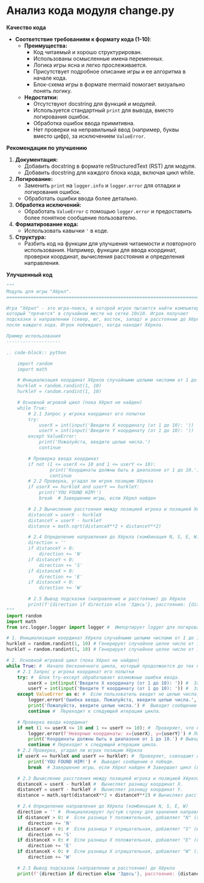 # Анализ кода модуля change.py

**Качество кода**
- **Соответствие требованиям к формату кода (1-10)**:
  -  __Преимущества:__
      - Код читаемый и хорошо структурирован.
      - Использованы осмысленные имена переменных.
      - Логика игры ясна и легко прослеживается.
      - Присутствует подробное описание игры и ее алгоритма в начале кода.
      - Блок-схема игры в формате mermaid помогает визуально понять логику.
  -  __Недостатки:__
      - Отсутствуют docstring для функций и модулей.
      - Используется стандартный `print` для вывода, вместо логирования ошибок.
      - Обработка ошибок ввода примитивна.
      - Нет проверки на неправильный ввод (например, буквы вместо цифр), за исключением `ValueError`.

**Рекомендации по улучшению**

1. **Документация:**
   - Добавить docstring в формате reStructuredText (RST) для модуля.
   - Добавить docstring для каждого блока кода, включая цикл while.
2. **Логирование:**
   - Заменить `print` на `logger.info` и `logger.error` для отладки и логирования ошибок.
   - Обработать ошибки ввода более детально.
3. **Обработка исключений:**
    - Обработать `ValueError` с помощью `logger.error` и предоставить более понятное сообщение пользователю.
4. **Форматирование кода:**
   - Использовать кавычки `'` в коде.
5. **Структура:**
   - Разбить код на функции для улучшения читаемости и повторного использования. Например, функции для ввода координат, проверки координат, вычисления расстояния и определения направления.

**Улучшенный код**
```python
"""
Модуль для игры "Хёркл".
=========================================================================================

Игра "Хёркл" - это игра-поиск, в которой игрок пытается найти компьютер,
который "прячется" в случайном месте на сетке 10x10. Игрок получает
подсказки о направлении (север, юг, восток, запад) и расстоянии до Хёркла
после каждого хода. Игрок побеждает, когда находит Хёркла.

Пример использования
--------------------

.. code-block:: python

    import random
    import math

    # Инициализация координат Хёркла случайными целыми числами от 1 до 10
    hurkleX = random.randint(1, 10)
    hurkleY = random.randint(1, 10)

    # Основной игровой цикл (пока Хёркл не найден)
    while True:
        # 2.1 Запрос у игрока координат его попытки
        try:
            userX = int(input('Введите X координату (от 1 до 10): '))
            userY = int(input('Введите Y координату (от 1 до 10): '))
        except ValueError:
            print('Пожалуйста, введите целые числа.')
            continue

        # Проверка ввода координат
        if not (1 <= userX <= 10 and 1 <= userY <= 10):
                print('Координаты должны быть в диапазоне от 1 до 10.')
                continue
        # 2.2 Проверка, угадал ли игрок позицию Хёркла
        if userX == hurkleX and userY == hurkleY:
            print('YOU FOUND HIM!')
            break  # Завершение игры, если Хёркл найден

        # 2.3 Вычисление расстояния между позицией игрока и позицией Хёркла
        distanceX = userX - hurkleX
        distanceY = userY - hurkleY
        distance = math.sqrt(distanceX**2 + distanceY**2)

        # 2.4 Определение направления до Хёркла (комбинация N, S, E, W)
        direction = ''
        if distanceY > 0:
            direction += 'N'
        if distanceY < 0:
            direction += 'S'
        if distanceX > 0:
            direction += 'E'
        if distanceX < 0:
            direction += 'W'

        # 2.5 Вывод подсказки (направление и расстояние) до Хёркла
        print(f'{direction if direction else 'Здесь'}, расстояние: {distance:.2f}')
"""
import random
import math
from src.logger.logger import logger #  Импортирует logger для логирования

# 1. Инициализация координат Хёркла случайными целыми числами от 1 до 10
hurkleX = random.randint(1, 10) # Генерирует случайное целое число от 1 до 10 для координаты X Хёркла.
hurkleY = random.randint(1, 10) # Генерирует случайное целое число от 1 до 10 для координаты Y Хёркла.

# 2. Основной игровой цикл (пока Хёркл не найден)
while True: #  Начало бесконечного цикла, который продолжается до тех пор, пока игрок не найдет Хёркла
    # 2.1 Запрос у игрока координат его попытки
    try: #  Блок try-except обрабатывает возможные ошибки ввода.
        userX = int(input('Введите X координату (от 1 до 10): ')) #  Запрашивает у игрока X координату.
        userY = int(input('Введите Y координату (от 1 до 10): ')) #  Запрашивает у игрока Y координату.
    except ValueError as e: #  Если пользователь введет не целые числа, то будет выведено сообщение об ошибке.
        logger.error('Ошибка ввода. Пожалуйста, введите целые числа.', exc_info=True) # Логирует ошибку ввода.
        print('Пожалуйста, введите целые числа.') #  Выводит сообщение об ошибке пользователю.
        continue #  Переходит к следующей итерации цикла.

    # Проверка ввода координат
    if not (1 <= userX <= 10 and 1 <= userY <= 10): #  Проверяет, что координаты находятся в диапазоне от 1 до 10.
        logger.error(f'Неверные координаты: x={userX}, y={userY}') # Логирует ошибку неверных координат.
        print('Координаты должны быть в диапазоне от 1 до 10.') # Выводит сообщение об ошибке, если координаты неверны.
        continue # Переходит к следующей итерации цикла.
    # 2.2 Проверка, угадал ли игрок позицию Хёркла
    if userX == hurkleX and userY == hurkleY: #  Проверяет, совпадают ли координаты игрока и Хёркла.
        print('YOU FOUND HIM!') #  Выводит сообщение о победе.
        break  # Завершение игры, если Хёркл найден # Завершает цикл (игру), если Хёркл найден.

    # 2.3 Вычисление расстояния между позицией игрока и позицией Хёркла
    distanceX = userX - hurkleX #  Вычисляет разницу координат X.
    distanceY = userY - hurkleY #  Вычисляет разницу координат Y.
    distance = math.sqrt(distanceX**2 + distanceY**2) # Вычисляет расстояние по теореме Пифагора.

    # 2.4 Определение направления до Хёркла (комбинация N, S, E, W)
    direction = '' #  Инициализирует пустую строку для хранения направления.
    if distanceY > 0: #  Если разница Y положительная, добавляет "N" (север).
        direction += 'N'
    if distanceY < 0: #  Если разница Y отрицательная, добавляет "S" (юг).
        direction += 'S'
    if distanceX > 0: #  Если разница X положительная, добавляет "E" (восток).
        direction += 'E'
    if distanceX < 0: #  Если разница X отрицательная, добавляет "W" (запад).
        direction += 'W'

    # 2.5 Вывод подсказки (направление и расстояние) до Хёркла
    print(f'{direction if direction else 'Здесь'}, расстояние: {distance:.2f}') # Выводит направление (если есть, иначе выводит "Здесь") и расстояние до Хёркла.
```